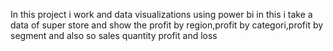 In this project i work and data visualizations using power bi 
in this i take a data of super store and show the profit by region,profit by categori,profit by segment 
and also so sales quantity profit and loss 
